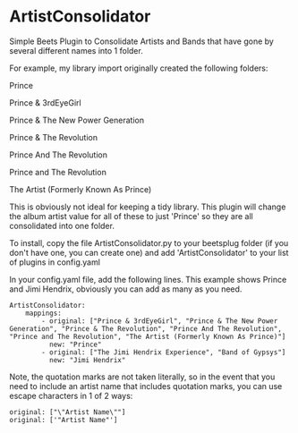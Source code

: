 # ArtistConsolidator

Simple Beets Plugin to Consolidate Artists and Bands that have gone by several different names into 1 folder.

For example, my library import originally created the following folders:

Prince

Prince & 3rdEyeGirl

Prince & The New Power Generation

Prince & The Revolution

Prince And The Revolution

Prince and The Revolution

The Artist (Formerly Known As Prince)

This is obviously not ideal for keeping a tidy library. This plugin will change the album artist value for all of these to just 'Prince' so they are all consolidated into one folder.

To install, copy the file ArtistConsolidator.py to your beetsplug folder (if you don't have one, you can create one) and add 'ArtistConsolidator' to your list of plugins in config.yaml

In your config.yaml file, add the following lines. This example shows Prince and Jimi Hendrix, obviously you can add as many as you need. 
```
ArtistConsolidator:
    mappings:
        - original: ["Prince & 3rdEyeGirl", "Prince & The New Power Generation", "Prince & The Revolution", "Prince And The Revolution", "Prince and The Revolution", "The Artist (Formerly Known As Prince)"]
          new: "Prince"
        - original: ["The Jimi Hendrix Experience", "Band of Gypsys"]
          new: "Jimi Hendrix"
```

Note, the quotation marks are not taken literally, so in the event that you need to include an artist name that includes quotation marks, you can use escape characters in 1 of 2 ways:

```
original: ["\"Artist Name\""]
original: ['"Artist Name"']
```
